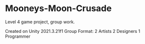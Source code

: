 # Mooneys-Moon-Crusade
Level 4 game project, group work.

Created on Unity 2021.3.21f1
Group Format:
2 Artists
2 Designers
1 Programmer
